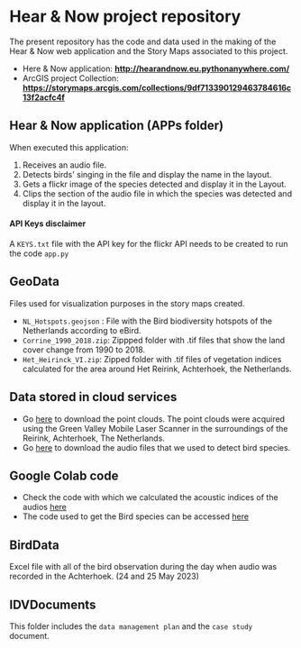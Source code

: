 # Hear & Now project repository

The present repository has the code and data used in the making of the Hear & Now web application and the Story Maps associated to this project.

* Here & Now application: **http://hearandnow.eu.pythonanywhere.com/**
* ArcGIS project Collection: **https://storymaps.arcgis.com/collections/9df713390129463784616c13f2acfc4f**

## Hear & Now application (APPs folder)

When executed this application:
1. Receives an audio file.
1. Detects birds' singing in the file and display the name in the layout.
1. Gets a flickr image of the species detected and display it in the Layout.
1. Clips the section of the audio file in which the species was detected and display it in the layout.

#### API Keys disclaimer
A `KEYS.txt` file with the API key for the flickr API needs to be created to run the code `app.py` 

## GeoData

Files used for visualization purposes in the story maps created.
* `NL_Hotspots.geojson` : File with the Bird biodiversity hotspots of the Netherlands according to eBird.
* `Corrine_1990_2018.zip`: Zippped folder with .tif files that show the land cover change from 1990 to 2018.
* `Het_Heirinck_VI.zip`: Zipped folder with .tif files of vegetation indices calculated for the area around Het Reirink, Achterhoek, the Netherlands.

## Data stored in cloud services

* Go [here](https://drive.google.com/file/d/16ETHCfMj3_QmN5gU960lUimnDYm53WPD/view?usp=sharing) to download the point clouds. The point clouds were acquired using the Green Valley Mobile Laser Scanner in the surroundings of the Reirink, Achterhoek, The Netherlands.
* Go [here](https://wageningenur4.sharepoint.com/sites/3Dradarguys/Gedeelde%20documenten/Forms/AllItems.aspx?id=%2Fsites%2F3Dradarguys%2FGedeelde%20documenten%2FGeneral%2FIDV%2FAudiomoths&p=true&ga=1) to download the audio files that we used to detect bird species.

## Google Colab code
* Check the code with which we calculated the acoustic indices of the audios [here](https://colab.research.google.com/drive/1w5arc29Hxe52qfZgo6AdiwFBEkXkKK4z?usp=sharing)
* The code used to get the Bird species can be accessed [here](https://colab.research.google.com/drive/19_LIVrV9PAirAP_alEODXYTYxgUOrZ7P?usp=sharing)

## BirdData

Excel file with all of the bird observation during the day when audio was recorded in the Achterhoek. (24 and 25 May 2023) 

## IDVDocuments

This folder includes the `data management plan` and the `case study` document.